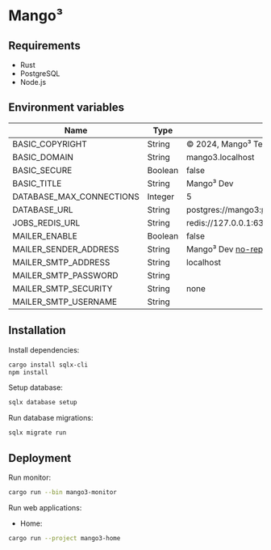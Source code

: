 # Mango³

## Requirements

- Rust
- PostgreSQL
- Node.js

## Environment variables

| Name                     | Type    | Default                                            |
| ------------------------ | ------- | -------------------------------------------------- |
| BASIC_COPYRIGHT          | String  | © 2024, Mango³ Team                                |
| BASIC_DOMAIN             | String  | mango3.localhost                                   |
| BASIC_SECURE             | Boolean | false                                              |
| BASIC_TITLE              | String  | Mango³ Dev                                         |
| DATABASE_MAX_CONNECTIONS | Integer | 5                                                  |
| DATABASE_URL             | String  | postgres://mango3:mango3@127.0.0.1:5432/mango3_dev |
| JOBS_REDIS_URL           | String  | redis://127.0.0.1:6379/0                           |
| MAILER_ENABLE            | Boolean | false                                              |
| MAILER_SENDER_ADDRESS    | String  | Mango³ Dev <no-reply@localhost>                    |
| MAILER_SMTP_ADDRESS      | String  | localhost                                          |
| MAILER_SMTP_PASSWORD     | String  |                                                    |
| MAILER_SMTP_SECURITY     | String  | none                                               |
| MAILER_SMTP_USERNAME     | String  |                                                    |

## Installation

Install dependencies:

```sh
cargo install sqlx-cli
npm install
```

Setup database:

```sh
sqlx database setup
```

Run database migrations:

```sh
sqlx migrate run
```

## Deployment

Run monitor:

```sh
cargo run --bin mango3-monitor
```

Run web applications:

* Home:

```sh
cargo run --project mango3-home
```
